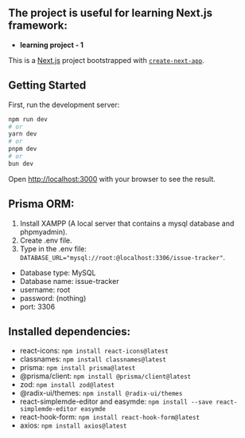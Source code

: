 ## The project is useful for learning Next.js framework:

- **learning project - 1**

This is a [Next.js](https://nextjs.org) project bootstrapped with [`create-next-app`](https://nextjs.org/docs/app/api-reference/cli/create-next-app).

## Getting Started

First, run the development server:

```bash
npm run dev
# or
yarn dev
# or
pnpm dev
# or
bun dev
```

Open [http://localhost:3000](http://localhost:3000) with your browser to see the result.

## Prisma ORM:

1. Install XAMPP (A local server that contains a mysql database and phpmyadmin).
2. Create .env file.
3. Type in the .env file: `DATABASE_URL="mysql://root:@localhost:3306/issue-tracker"`.

- Database type: MySQL
- Database name: issue-tracker
- username: root
- password: (nothing)
- port: 3306

## Installed dependencies:

- react-icons: `npm install react-icons@latest`
- classnames: `npm install classnames@latest`
- prisma: `npm install prisma@latest`
- @prisma/client: `npm install @prisma/client@latest`
- zod: `npm install zod@latest`
- @radix-ui/themes: `npm install @radix-ui/themes`
- react-simplemde-editor and easymde: `npm install --save react-simplemde-editor easymde`
- react-hook-form: `npm install react-hook-form@latest`
- axios: `npm install axios@latest`
